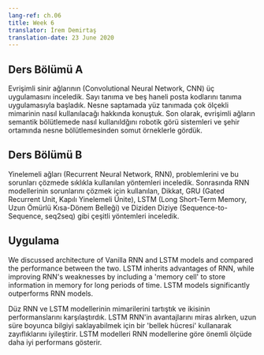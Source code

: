 ```yaml
---
lang-ref: ch.06
title: Week 6
translator: İrem Demirtaş
translation-date: 23 June 2020 
---
```


<!-- ## Lecture part A

We discussed three applications of convolutional neural networks. We started with digit recognition and the application to a 5-digit zip code recognition. In object detection, we talk about how to use multi-scale architecture in a face detection setting. Lastly, we saw how ConvNets are used in semantic segmentation tasks with concrete examples in a robotic vision system and object segmentation in an urban environment. -->

## Ders Bölümü A

Evrişimli sinir ağlarının (Convolutional Neural Network, CNN) üç uygulamasını inceledik. Sayı tanıma ve beş haneli posta kodlarını tanıma uygulamasıyla başladık. Nesne saptamada yüz tanımada çok ölçekli mimarinin nasıl kullanılacağı hakkında konuştuk. Son olarak, evrişimli ağların semantik bölütlemede nasıl kullanıldğını robotik görü sistemleri ve şehir ortamında nesne bölütlemesinden somut örneklerle gördük. 

<!-- ## Lecture part B

We examine Recurrent Neural Networks, their problems, and common techniques for mitigating these issues.  We then review a variety of modules developed to resolve RNN model issues including Attention, GRUs (Gated Recurrent Unit), LSTMs (Long Short-Term Memory), and Seq2Seq. -->

## Ders Bölümü B

Yinelemeli ağları (Recurrent Neural Network, RNN), problemlerini ve bu sorunları çözmede sıklıkla kullanılan yöntemleri inceledik. Sonrasında RNN modellerinin sorunlarını çözmek için kullanılan, Dikkat, GRU (Gated Recurrent Unit, Kapılı Yinelemeli Ünite), LSTM (Long Short-Term Memory, Uzun Ömürlü Kısa-Dönem Belleği) ve Diziden Diziye (Sequence-to-Sequence, seq2seq) gibi çeşitli yöntemleri inceledik.

<!-- ## Practicum
We discussed architecture of Vanilla RNN and LSTM models and compared the performance between the two. LSTM inherits advantages of RNN, while improving RNN's weaknesses by including a 'memory cell' to store information in memory for long periods of time. LSTM models significantly outperforms RNN models. -->

## Uygulama

We discussed architecture of Vanilla RNN and LSTM models and compared the performance between the two. LSTM inherits advantages of RNN, while improving RNN's weaknesses by including a 'memory cell' to store information in memory for long periods of time. LSTM models significantly outperforms RNN models.

Düz RNN ve LSTM modellerinin mimarilerini tartıştık ve ikisinin performanslarını karşılaştırdık. LSTM RNN'in avantajlarını miras alırken, uzun süre boyunca bilgiyi saklayabilmek için bir 'bellek hücresi' kullanarak zayıflıklarını iyileştirir. LSTM modelleri RNN modellerine göre önemli ölçüde daha iyi performans gösterir.